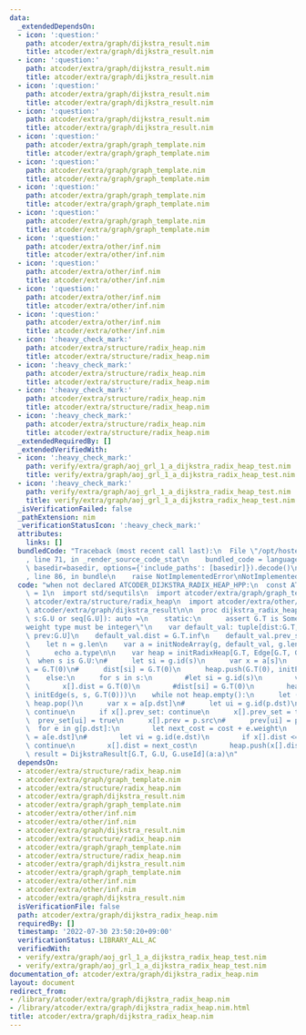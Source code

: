 ```yaml
---
data:
  _extendedDependsOn:
  - icon: ':question:'
    path: atcoder/extra/graph/dijkstra_result.nim
    title: atcoder/extra/graph/dijkstra_result.nim
  - icon: ':question:'
    path: atcoder/extra/graph/dijkstra_result.nim
    title: atcoder/extra/graph/dijkstra_result.nim
  - icon: ':question:'
    path: atcoder/extra/graph/dijkstra_result.nim
    title: atcoder/extra/graph/dijkstra_result.nim
  - icon: ':question:'
    path: atcoder/extra/graph/dijkstra_result.nim
    title: atcoder/extra/graph/dijkstra_result.nim
  - icon: ':question:'
    path: atcoder/extra/graph/graph_template.nim
    title: atcoder/extra/graph/graph_template.nim
  - icon: ':question:'
    path: atcoder/extra/graph/graph_template.nim
    title: atcoder/extra/graph/graph_template.nim
  - icon: ':question:'
    path: atcoder/extra/graph/graph_template.nim
    title: atcoder/extra/graph/graph_template.nim
  - icon: ':question:'
    path: atcoder/extra/graph/graph_template.nim
    title: atcoder/extra/graph/graph_template.nim
  - icon: ':question:'
    path: atcoder/extra/other/inf.nim
    title: atcoder/extra/other/inf.nim
  - icon: ':question:'
    path: atcoder/extra/other/inf.nim
    title: atcoder/extra/other/inf.nim
  - icon: ':question:'
    path: atcoder/extra/other/inf.nim
    title: atcoder/extra/other/inf.nim
  - icon: ':question:'
    path: atcoder/extra/other/inf.nim
    title: atcoder/extra/other/inf.nim
  - icon: ':heavy_check_mark:'
    path: atcoder/extra/structure/radix_heap.nim
    title: atcoder/extra/structure/radix_heap.nim
  - icon: ':heavy_check_mark:'
    path: atcoder/extra/structure/radix_heap.nim
    title: atcoder/extra/structure/radix_heap.nim
  - icon: ':heavy_check_mark:'
    path: atcoder/extra/structure/radix_heap.nim
    title: atcoder/extra/structure/radix_heap.nim
  - icon: ':heavy_check_mark:'
    path: atcoder/extra/structure/radix_heap.nim
    title: atcoder/extra/structure/radix_heap.nim
  _extendedRequiredBy: []
  _extendedVerifiedWith:
  - icon: ':heavy_check_mark:'
    path: verify/extra/graph/aoj_grl_1_a_dijkstra_radix_heap_test.nim
    title: verify/extra/graph/aoj_grl_1_a_dijkstra_radix_heap_test.nim
  - icon: ':heavy_check_mark:'
    path: verify/extra/graph/aoj_grl_1_a_dijkstra_radix_heap_test.nim
    title: verify/extra/graph/aoj_grl_1_a_dijkstra_radix_heap_test.nim
  _isVerificationFailed: false
  _pathExtension: nim
  _verificationStatusIcon: ':heavy_check_mark:'
  attributes:
    links: []
  bundledCode: "Traceback (most recent call last):\n  File \"/opt/hostedtoolcache/Python/3.10.6/x64/lib/python3.10/site-packages/onlinejudge_verify/documentation/build.py\"\
    , line 71, in _render_source_code_stat\n    bundled_code = language.bundle(stat.path,\
    \ basedir=basedir, options={'include_paths': [basedir]}).decode()\n  File \"/opt/hostedtoolcache/Python/3.10.6/x64/lib/python3.10/site-packages/onlinejudge_verify/languages/nim.py\"\
    , line 86, in bundle\n    raise NotImplementedError\nNotImplementedError\n"
  code: "when not declared ATCODER_DIJKSTRA_RADIX_HEAP_HPP:\n  const ATCODER_DIJKSTRA_RADIX_HEAP_HPP*\
    \ = 1\n  import std/sequtils\n  import atcoder/extra/graph/graph_template\n  import\
    \ atcoder/extra/structure/radix_heap\n  import atcoder/extra/other/inf\n\n  include\
    \ atcoder/extra/graph/dijkstra_result\n\n  proc dijkstra_radix_heap*[G:Graph](g:G,\
    \ s:G.U or seq[G.U]): auto =\n    static:\n      assert G.T is SomeInteger, \"\
    weight type must be integer\"\n    var default_val: tuple[dist:G.T, prev_set:bool,\
    \ prev:G.U]\n    default_val.dist = G.T.inf\n    default_val.prev_set = false\n\
    \    let n = g.len\n    var a = initNodeArray(g, default_val, g.len)\n    static:\n\
    \      echo a.type\n\n    var heap = initRadixHeap[G.T, Edge[G.T, G.U]]()\n  \
    \  when s is G.U:\n#      let si = g.id(s)\n      var x = a[s]\n      x[].dist\
    \ = G.T(0)\n#      dist[si] = G.T(0)\n      heap.push(G.T(0), initEdge(s, s, G.T(0)))\n\
    \    else:\n      for s in s:\n        #let si = g.id(s)\n        var x = a[s]\n\
    \        x[].dist = G.T(0)\n        #dist[si] = G.T(0)\n        heap.push(G.T(0),\
    \ initEdge(s, s, G.T(0)))\n    while not heap.empty():\n      let (cost, p) =\
    \ heap.pop()\n      var x = a[p.dst]\n#      let ui = g.id(p.dst)\n#      if prev_set[ui]:\
    \ continue\n      if x[].prev_set: continue\n      x[].prev_set = true\n#    \
    \  prev_set[ui] = true\n      x[].prev = p.src\n#      prev[ui] = p.src\n    \
    \  for e in g[p.dst]:\n        let next_cost = cost + e.weight\n        var x\
    \ = a[e.dst]\n#        let vi = g.id(e.dst)\n        if x[].dist <= next_cost:\
    \ continue\n        x[].dist = next_cost\n        heap.push(x[].dist, e)\n   \
    \ result = DijkstraResult[G.T, G.U, G.useId](a:a)\n"
  dependsOn:
  - atcoder/extra/structure/radix_heap.nim
  - atcoder/extra/graph/graph_template.nim
  - atcoder/extra/structure/radix_heap.nim
  - atcoder/extra/graph/dijkstra_result.nim
  - atcoder/extra/graph/graph_template.nim
  - atcoder/extra/other/inf.nim
  - atcoder/extra/other/inf.nim
  - atcoder/extra/graph/dijkstra_result.nim
  - atcoder/extra/structure/radix_heap.nim
  - atcoder/extra/graph/graph_template.nim
  - atcoder/extra/structure/radix_heap.nim
  - atcoder/extra/graph/dijkstra_result.nim
  - atcoder/extra/graph/graph_template.nim
  - atcoder/extra/other/inf.nim
  - atcoder/extra/other/inf.nim
  - atcoder/extra/graph/dijkstra_result.nim
  isVerificationFile: false
  path: atcoder/extra/graph/dijkstra_radix_heap.nim
  requiredBy: []
  timestamp: '2022-07-30 23:50:20+09:00'
  verificationStatus: LIBRARY_ALL_AC
  verifiedWith:
  - verify/extra/graph/aoj_grl_1_a_dijkstra_radix_heap_test.nim
  - verify/extra/graph/aoj_grl_1_a_dijkstra_radix_heap_test.nim
documentation_of: atcoder/extra/graph/dijkstra_radix_heap.nim
layout: document
redirect_from:
- /library/atcoder/extra/graph/dijkstra_radix_heap.nim
- /library/atcoder/extra/graph/dijkstra_radix_heap.nim.html
title: atcoder/extra/graph/dijkstra_radix_heap.nim
---
```


